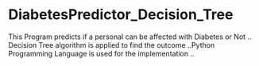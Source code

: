 # DiabetesPredictor_Decision_Tree
This Program predicts if a personal can be affected with Diabetes or Not .. Decision Tree algorithm is applied to find the outcome ..Python Programming Language is used for the implementation ..
